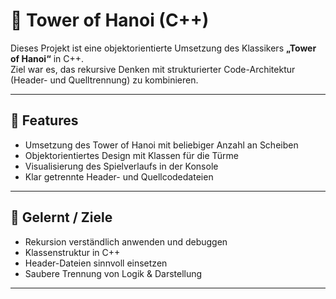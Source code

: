 # 🗼 Tower of Hanoi (C++)

Dieses Projekt ist eine objektorientierte Umsetzung des Klassikers **„Tower of Hanoi“** in C++.  
Ziel war es, das rekursive Denken mit strukturierter Code-Architektur (Header- und Quelltrennung) zu kombinieren.

---

## 🎯 Features

- Umsetzung des Tower of Hanoi mit beliebiger Anzahl an Scheiben
- Objektorientiertes Design mit Klassen für die Türme
- Visualisierung des Spielverlaufs in der Konsole
- Klar getrennte Header- und Quellcodedateien

---

## 🧠 Gelernt / Ziele

- Rekursion verständlich anwenden und debuggen
- Klassenstruktur in C++
- Header-Dateien sinnvoll einsetzen
- Saubere Trennung von Logik & Darstellung

---


